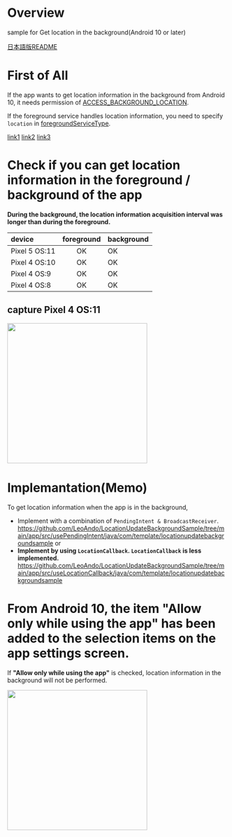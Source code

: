 
# Overview
sample for Get location in the background(Android 10 or later)

[日本語版README](https://github.com/LeoAndo/LocationUpdateBackgroundSample/blob/main/readme/README_JP.md)

# First of All
If the app wants to get location information in the background from Android 10, it needs permission of [ACCESS_BACKGROUND_LOCATION](https://developer.android.com/reference/android/Manifest.permission#ACCESS_BACKGROUND_LOCATION).

If the foreground service handles location information, you need to specify `location` in [foregroundServiceType](https://developer.android.com/reference/android/R.attr#foregroundServiceType).

[link1](https://developer.android.com/about/versions/10/features#fg-service-types)
[link2](https://developer.android.com/about/versions/10/highlights#privacy_for_users)
[link3](https://developer.android.com/about/versions/10/privacy/changes#app-access-device-location)

# Check if you can get location information in the foreground / background of the app

**During the background, the location information acquisition interval was longer than during the foreground.**

| device | foreground | background |
|:---|:---:|:---|
|Pixel 5 OS:11 | OK | OK |
|Pixel 4 OS:10 | OK | OK |
|Pixel 4 OS:9 | OK | OK |
|Pixel 4 OS:8 | OK | OK |

## capture Pixel 4 OS:11
<img src="https://user-images.githubusercontent.com/16476224/121790680-a8ea2580-cc1c-11eb-9a09-60137d6c13d8.png" width=320/>

# Implemantation(Memo)

To get location information when the app is in the background,
- Implement with a combination of `PendingIntent & BroadcastReceiver`.
https://github.com/LeoAndo/LocationUpdateBackgroundSample/tree/main/app/src/usePendingIntent/java/com/template/locationupdatebackgroundsample
or
- **Implement by using `LocationCallback`. `LocationCallback` is less implemented.**
https://github.com/LeoAndo/LocationUpdateBackgroundSample/tree/main/app/src/useLocationCallback/java/com/template/locationupdatebackgroundsample

# From Android 10, the item "Allow only while using the app" has been added to the selection items on the app settings screen.

If **"Allow only while using the app"** is checked, location information in the background will not be performed.

<img src="https://user-images.githubusercontent.com/16476224/115006050-625da080-9ee3-11eb-8849-d72701fcdff9.png" width=320 />

